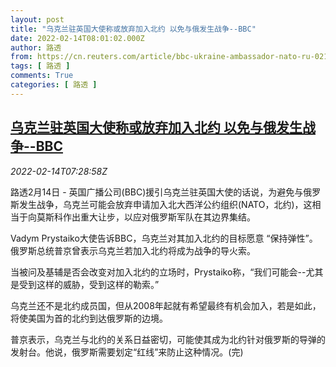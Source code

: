 ```yaml
---
layout: post
title: "乌克兰驻英国大使称或放弃加入北约 以免与俄发生战争--BBC"
date: 2022-02-14T08:01:02.000Z
author: 路透
from: https://cn.reuters.com/article/bbc-ukraine-ambassador-nato-ru-0214-idCNKBS2KJ0FY
tags: [ 路透 ]
comments: True
categories: [ 路透 ]
---
```

<!--1644825662000-->
[乌克兰驻英国大使称或放弃加入北约 以免与俄发生战争--BBC](https://cn.reuters.com/article/bbc-ukraine-ambassador-nato-ru-0214-idCNKBS2KJ0FY)
------

<div>
<div><i>2022-02-14T07:28:58Z</i></div><p>路透2月14日 - 英国广播公司(BBC)援引乌克兰驻英国大使的话说，为避免与俄罗斯发生战争，乌克兰可能会放弃申请加入北大西洋公约组织(NATO，北约)，这相当于向莫斯科作出重大让步，以应对俄罗斯军队在其边界集结。</p><p>Vadym Prystaiko大使告诉BBC，乌克兰对其加入北约的目标愿意 “保持弹性”。俄罗斯总统普京曾表示乌克兰若加入北约将成为战争的导火索。</p><p>当被问及基辅是否会改变对加入北约的立场时，Prystaiko称，“我们可能会--尤其是受到这样的威胁，受到这样的勒索。”</p><p>乌克兰还不是北约成员国，但从2008年起就有希望最终有机会加入，若是如此，将使美国为首的北约到达俄罗斯的边境。</p><p>普京表示，乌克兰与北约的关系日益密切，可能使其成为北约针对俄罗斯的导弹的发射台。他说，俄罗斯需要划定“红线”来防止这种情况。(完)</p>
</div>
